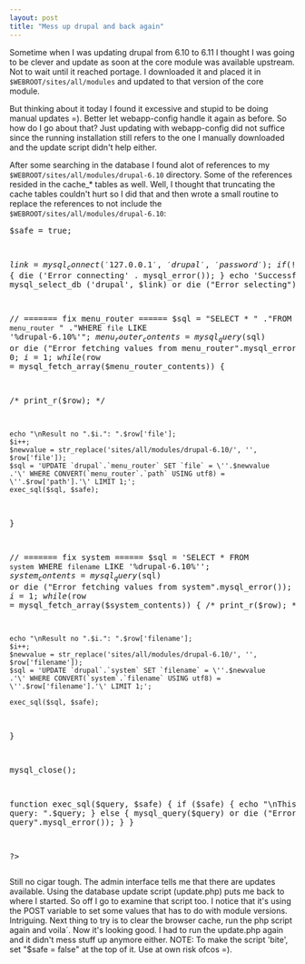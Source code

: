 ```yaml
---
layout: post
title: "Mess up drupal and back again"
---
```


Sometime when I was updating drupal from 6.10 to 6.11 I thought I was
going to be clever and update as soon at the core module was available
upstream. Not to wait until it reached portage. I downloaded it and
placed it in ``$WEBROOT/sites/all/modules`` and updated to that
version of the core module.

But thinking about it today I found it excessive and stupid to be
doing manual updates =).  Better let webapp-config handle it again as
before. So how do I go about that? Just updating with webapp-config
did not suffice since the running installation still refers to the one
I manually downloaded and the update script didn't help either.

After some searching in the database I found alot of references to my
``$WEBROOT/sites/all/modules/drupal-6.10`` directory. Some of the
references resided in the cache_* tables as well.  Well, I thought
that truncating the cache tables couldn't hurt so I did that and then
wrote a small routine to replace the references to not include the
``$WEBROOT/sites/all/modules/drupal-6.10``:

</p><pre class="example">
<?php

$safe = true;

$link = mysql_connect('127.0.0.1', 'drupal', 'password');
if (!$link) {
    die ('Error connecting' . mysql_error());
}
echo 'Successful connect';
mysql_select_db ('drupal', $link) or die ("Error selecting");    

// ======= fix menu_router ======
$sql = "SELECT * "
    ."FROM `menu_router` "
    ."WHERE `file` LIKE '%drupal-6.10%'";
$menu_router_contents = mysql_query($sql) or die ("Error fetching values from menu_router".mysql_error()); 
$row = 0;
$i=1;
while($row = mysql_fetch_array($menu_router_contents)) {

/*      print_r($row); */

    echo "\nResult no ".$i.": ".$row['file'];
    $i++;
    $newvalue = str_replace('sites/all/modules/drupal-6.10/', '', $row['file']);
    $sql = 'UPDATE `drupal`.`menu_router` SET `file` = \''.$newvalue
	.'\' WHERE CONVERT(`menu_router`.`path` USING utf8) = \''.$row['path'].'\' LIMIT 1;';
    exec_sql($sql, $safe);
}

// ======= fix system ======
$sql = 'SELECT * FROM `system` WHERE `filename` LIKE \'%drupal-6.10%\''; 
$system_contents = mysql_query($sql) or die ("Error fetching values from system".mysql_error());
$row = 0;
$i=1;
while($row = mysql_fetch_array($system_contents)) {
/*     print_r($row); */

    echo "\nResult no ".$i.": ".$row['filename'];
    $i++;
    $newvalue = str_replace('sites/all/modules/drupal-6.10/', '', $row['filename']);
    $sql = 'UPDATE `drupal`.`system` SET `filename` = \''.$newvalue
	.'\' WHERE CONVERT(`system`.`filename` USING utf8) = \''.$row['filename'].'\' LIMIT 1;';

    exec_sql($sql, $safe);
}

mysql_close();

function exec_sql($query, $safe) {
    if ($safe) {
	echo "\nThis is the query: ".$query;
    } else {
	mysql_query($query) or die ("Error executing query".mysql_error());
    }
}

?>
</pre>

Still no cigar tough. The admin interface tells me that there are updates available. Using the database update script (update.php) puts me back to where I started. So off I go to examine that script too. I notice that it's using the POST variable to set some values that has to do with module versions. Intriguing. Next thing to try is to clear the browser cache, run the php script again and voila´. Now it's looking good. I had to run the update.php again and it didn't mess stuff up anymore either. 
NOTE: To make the script 'bite', set "$safe = false" at the top of it. Use at own risk ofcos =). 

